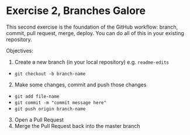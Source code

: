 # Exercise 2, Branches Galore

This second exercise is the foundation of the GitHub workflow: branch, commit, pull request, merge, deploy. You can do all of this in your existing repository.

Objectives:
1. Create a new branch (in your local repository) e.g. `readme-edits`
- `git checkout -b branch-name`
2. Make some changes, commit and push those changes
- `git add file-name`
- `git commit -m "commit message here"`
- `git push origin branch-name`
3. Open a Pull Request
4. Merge the Pull Request back into the master branch
